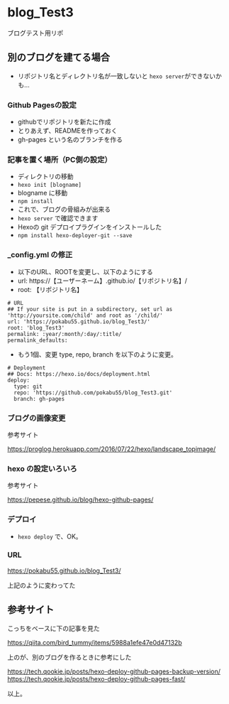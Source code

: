 # blog_Test3
ブログテスト用リポ

## 別のブログを建てる場合

* リポジトリ名とディレクトリ名が一致しないと `hexo server`ができないかも…

### Github Pagesの設定
* githubでリポジトリを新たに作成
* とりあえず、READMEを作っておく
* gh-pages という名のブランチを作る

### 記事を置く場所（PC側の設定）
* ディレクトリの移動
* `hexo init [blogname]`
* blogname に移動
* `npm install`
* これで、ブログの骨組みが出来る
* `hexo server` で確認できます
* Hexoの git デプロイプラグインをインストールした 
* `npm install hexo-deployer-git --save`

### _config.yml の修正
* 以下のURL、ROOTを変更し、以下のようにする
* url: https://【ユーザーネーム】.github.io/【リポジトリ名】/
* root: 【リポジトリ名】
```
# URL
## If your site is put in a subdirectory, set url as 'http://yoursite.com/child' and root as '/child/'
url: 'https://pokabu55.github.io/blog_Test3/'
root: 'blog_Test3'
permalink: :year/:month/:day/:title/
permalink_defaults:
```
* もう1個、変更
type, repo, branch を以下のように変更。
```
# Deployment
## Docs: https://hexo.io/docs/deployment.html
deploy:
  type: git
  repo: 'https://github.com/pokabu55/blog_Test3.git'
  branch: gh-pages
```

### ブログの画像変更
参考サイト

https://proglog.herokuapp.com/2016/07/22/hexo/landscape_topimage/

### hexo の設定いろいろ
参考サイト

https://pepese.github.io/blog/hexo-github-pages/

### デプロイ
* `hexo deploy` で、OK。

### URL
https://pokabu55.github.io/blog_Test3/

上記のように変わってた

## 参考サイト
こっちをベースに下の記事を見た

https://qiita.com/bird_tummy/items/5988a1efe47e0d47132b

上のが、別のブログを作るときに参考にした

https://tech.qookie.jp/posts/hexo-deploy-github-pages-backup-version/
https://tech.qookie.jp/posts/hexo-deploy-github-pages-fast/



以上。

